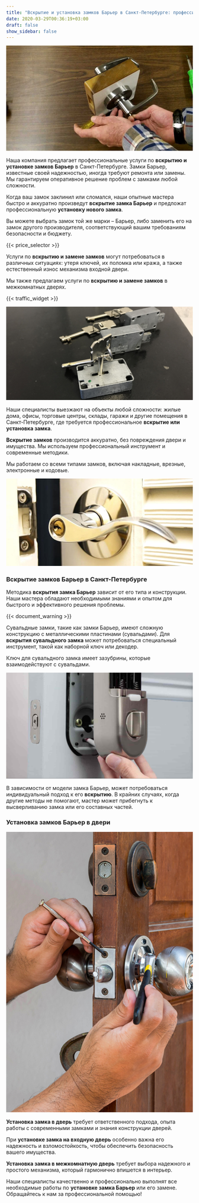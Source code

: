 ```yaml
---
title: "Вскрытие и установка замков Барьер в Санкт-Петербурге: профессиональные услуги"
date: 2020-03-29T00:36:19+03:00
draft: false
show_sidebar: false
---
```


![Вскрытие и установка замков в Санкт-Петербурге](door_open.jpg)

Наша компания предлагает профессиональные услуги по **вскрытию и установке замков Барьер** в Санкт-Петербурге. Замки Барьер, известные своей надежностью, иногда требуют ремонта или замены. Мы гарантируем оперативное решение проблем с замками любой сложности.

Когда ваш замок заклинил или сломался, наши опытные мастера быстро и аккуратно произведут **вскрытие замка Барьер** и предложат профессиональную **установку нового замка**.

Вы можете выбрать замок той же марки – Барьер, либо заменить его на замок другого производителя, соответствующий вашим требованиям безопасности и бюджету.

{{< price_selector >}}

Услуги по **вскрытию и замене замков** могут потребоваться в различных ситуациях: утеря ключей, их поломка или кража, а также естественный износ механизма входной двери.

Мы также предлагаем услуги по **вскрытию и замене замков** в межкомнатных дверях.

{{< traffic_widget >}}

![Установка замков Барьер опытными мастерами](lock.jpg)

Наши специалисты выезжают на объекты любой сложности: жилые дома, офисы, торговые центры, склады, гаражи и другие помещения в Санкт-Петербурге, где требуется профессиональное **вскрытие или установка замка**.

**Вскрытие замков** производится аккуратно, без повреждения двери и имущества. Мы используем профессиональный инструмент и современные методики.

Мы работаем со всеми типами замков, включая накладные, врезные, электронные и кодовые.

![Срочное вскрытие замков в СПб](doorlock.jpg)

### Вскрытие замков Барьер в Санкт-Петербурге

Методика **вскрытия замка Барьер** зависит от его типа и конструкции. Наши мастера обладают необходимыми знаниями и опытом для быстрого и эффективного решения проблемы.

{{< document_warning >}}

Сувальдные замки, такие как замки Барьер, имеют сложную конструкцию с металлическими пластинами (сувальдами). Для **вскрытия сувальдного замка** может потребоваться специальный инструмент, такой как наборной ключ или декодер.

Ключ для сувальдного замка имеет зазубрины, которые взаимодействуют с сувальдами.

![Профессиональная установка замков Барьер](instlock.jpg)

В зависимости от модели замка Барьер, может потребоваться индивидуальный подход к его **вскрытию**. В крайних случаях, когда другие методы не помогают, мастер может прибегнуть к высверливанию замка или его составных частей.

### Установка замков Барьер в двери

![Установка замков Барьер - гарантия качества](inst.jpg)

**Установка замка в дверь** требует ответственного подхода, опыта работы с современными замками и знания конструкции дверей.

При **установке замка на входную дверь** особенно важна его надежность и взломостойкость, чтобы обеспечить безопасность вашего имущества.

**Установка замка в межкомнатную дверь** требует выбора надежного и простого механизма, который гармонично впишется в интерьер.

Наши специалисты качественно и профессионально выполнят все необходимые работы по **установке замка Барьер** или его замене. Обращайтесь к нам за профессиональной помощью!